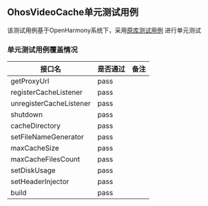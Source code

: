 ## OhosVideoCache单元测试用例

该测试用例基于OpenHarmony系统下，采用[原库测试用例](https://github.com/danikula/AndroidVideoCache/tree/master/test/src/test) 进行单元测试

### 单元测试用例覆盖情况

|接口名 | 是否通过 |备注|
|---|---|---|
|getProxyUrl|pass||
|registerCacheListener|pass||
|unregisterCacheListener|pass||
|shutdown|pass||
|cacheDirectory|pass||
|setFileNameGenerator|pass||
|maxCacheSize|pass||
|maxCacheFilesCount|pass||
|setDiskUsage|pass||
|setHeaderInjector|pass||
|build|pass||

